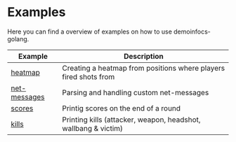 # Examples

Here you can find a overview of examples on how to use demoinfocs-golang.

|Example|Description
|-|-|
|[heatmap](heatmap)|Creating a heatmap from positions where players fired shots from|
|[net-messages](net-messages)|Parsing and handling custom net-messages|
|[scores](scores)|Printig scores on the end of a round|
|[kills](kills)|Printing kills (attacker, weapon, headshot, wallbang & victim)|
